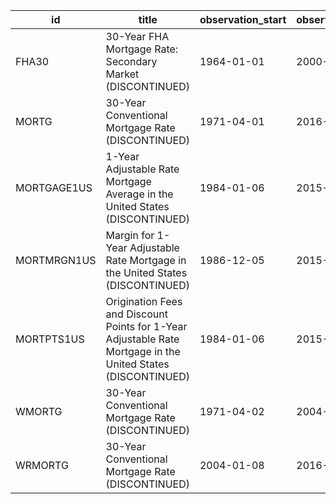 | id          | title                                                                                                        | observation_start   | observation_end   |
|-------------|--------------------------------------------------------------------------------------------------------------|---------------------|-------------------|
| FHA30       | 30-Year FHA Mortgage Rate: Secondary Market (DISCONTINUED)                                                   | 1964-01-01          | 2000-06-01        |
| MORTG       | 30-Year Conventional Mortgage Rate (DISCONTINUED)                                                            | 1971-04-01          | 2016-09-01        |
| MORTGAGE1US | 1-Year Adjustable Rate Mortgage Average in the United States (DISCONTINUED)                                  | 1984-01-06          | 2015-12-31        |
| MORTMRGN1US | Margin for 1-Year Adjustable Rate Mortgage in the United States (DISCONTINUED)                               | 1986-12-05          | 2015-12-31        |
| MORTPTS1US  | Origination Fees and Discount Points for 1-Year Adjustable Rate Mortgage in the United States (DISCONTINUED) | 1984-01-06          | 2015-12-31        |
| WMORTG      | 30-Year Conventional Mortgage Rate (DISCONTINUED)                                                            | 1971-04-02          | 2004-01-02        |
| WRMORTG     | 30-Year Conventional Mortgage Rate (DISCONTINUED)                                                            | 2004-01-08          | 2016-10-06        |